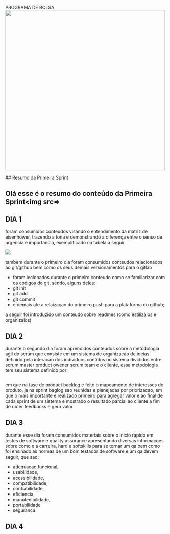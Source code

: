 PROGRAMA DE BOLSA                                                                 <img src="compasso-uol-256.png" width=500px>

<span align="center">
## Resumo da Primeira Sprint
</span>

## Olá esse é o resumo do conteúdo da Primeira Sprint<img src=>

## DIA 1

foram consumidos conteudos visando o entendimento da matriz de eisenhower, trazendo a tona e demonstrando a diferença entre o senso de urgencia e importancia, exemplificado na tabela a seguir 


<img src="matriz-de-eisenhower-quadro-1024x576.png">


tambem durante o primeiro dia foram consumidos conteudos relacionados ao git/github bem como os seus demais versionamentos para o gitlab

* foram lecionados durante o primeiro conteudo como se familiarizar com os codigos do git, sendo, alguns deles:
* git init 
* git add
* git commit
* e demais ate a relaizaçao do primeiro push para a plataforma do github;

a seguir foi introduzido um conteudo sobre readmes (como estilizalos e organizalos)

## DIA 2

durante o segundo dia foram aprendidos conteudos sobre a metodologia agil do scrum que consiste em um sistema de organizacao de ideias definido pela interacao dos individuos contidos no sistema divididos entre scrum master product owener scrum team e o cliente, essa metodologia tem seu sistema definido por: 

<img src>

em que na fase de product backlog e feito o mapeamento de interesses do produto, ja na sprint baglog sao reunidas e planejadas por priorizacao, em que o mais importante e realizado primeiro para agregar valor e ao final de cada sprint de um sistema e mostrado o resultado parcial ao cliente a fim de obter feedbacks e gera valor 

## DIA 3

durante esse dia foram consumidos materiais sobre o inicio rapido em testes de software e quality assurance apresentando diversas informacoes sobre como e a carreira, hard e softskills para se tornar um qa bem como foi ensinado as normas de um bom testador de software e um qa devem seguir, que sao:
* adequacao funcional,
* usabilidade, 
* acessibilidade,                                                        <img src> 
* compatibilidade,
* confiabilidade,
* eficiencia,
* manutenibilidade,
* portabilidade 
* seguranca 

## DIA 4 